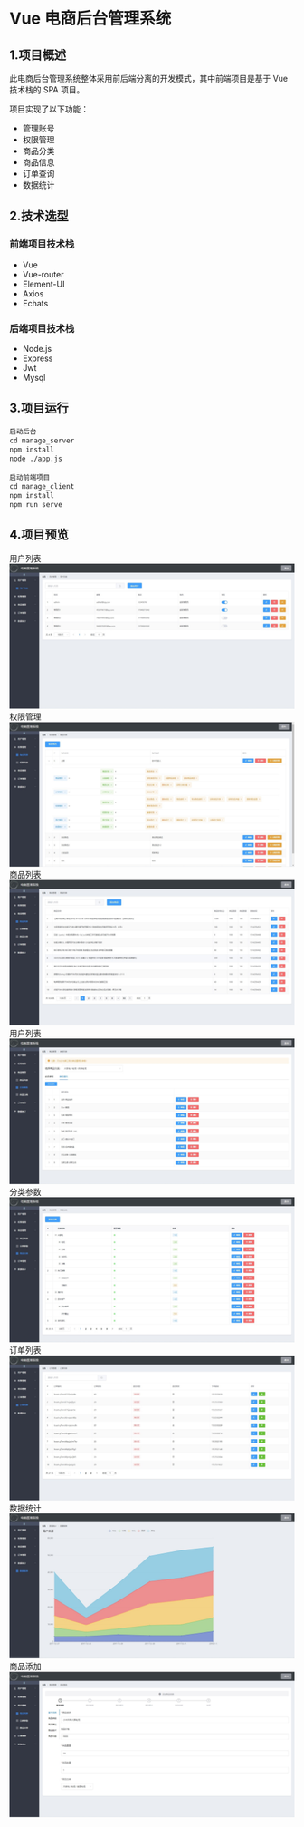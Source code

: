 # Vue 电商后台管理系统

## 1.项目概述

此电商后台管理系统整体采用前后端分离的开发模式，其中前端项目是基于 Vue 技术栈的 SPA 项目。

项目实现了以下功能：

- 管理账号
- 权限管理
- 商品分类
- 商品信息
- 订单查询
- 数据统计

## 2.技术选型

### 前端项目技术栈

- Vue
- Vue-router
- Element-UI
- Axios
- Echats

### 后端项目技术栈

- Node.js
- Express
- Jwt
- Mysql

## 3.项目运行

```
启动后台
cd manage_server
npm install
node ./app.js

启动前端项目
cd manage_client
npm install
npm run serve

```

## 4.项目预览


用户列表
![image](/imgs/1.jpg)
权限管理
![image](/imgs/2.jpg)
商品列表
![image](/imgs/3.jpg)
用户列表
![image](/imgs/4.jpg)
分类参数
![image](/imgs/5.jpg)
订单列表
![image](/imgs/6.jpg)
数据统计
![image](/imgs/7.jpg)
商品添加
![image](/imgs/8.jpg)


